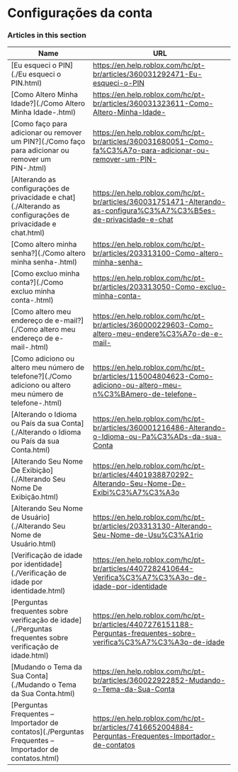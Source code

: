 # Configurações da conta  
### Articles in this section
Name|URL
-|-
[Eu esqueci o PIN](./Eu esqueci o PIN.html) |https://en.help.roblox.com/hc/pt-br/articles/360031292471-Eu-esqueci-o-PIN
[Como Altero Minha Idade?](./Como Altero Minha Idade-.html) |https://en.help.roblox.com/hc/pt-br/articles/360031323611-Como-Altero-Minha-Idade-
[Como faço para adicionar ou remover um PIN?](./Como faço para adicionar ou remover um PIN-.html) |https://en.help.roblox.com/hc/pt-br/articles/360031680051-Como-fa%C3%A7o-para-adicionar-ou-remover-um-PIN-
[Alterando as configurações de privacidade e chat](./Alterando as configurações de privacidade e chat.html) |https://en.help.roblox.com/hc/pt-br/articles/360031751471-Alterando-as-configura%C3%A7%C3%B5es-de-privacidade-e-chat
[Como altero minha senha?](./Como altero minha senha-.html) |https://en.help.roblox.com/hc/pt-br/articles/203313100-Como-altero-minha-senha-
[Como excluo minha conta?](./Como excluo minha conta-.html) |https://en.help.roblox.com/hc/pt-br/articles/203313050-Como-excluo-minha-conta-
[Como altero meu endereço de e-mail?](./Como altero meu endereço de e-mail-.html) |https://en.help.roblox.com/hc/pt-br/articles/360000229603-Como-altero-meu-endere%C3%A7o-de-e-mail-
[Como adiciono ou altero meu número de telefone?](./Como adiciono ou altero meu número de telefone-.html) |https://en.help.roblox.com/hc/pt-br/articles/115004804623-Como-adiciono-ou-altero-meu-n%C3%BAmero-de-telefone-
[Alterando o Idioma ou País da sua Conta](./Alterando o Idioma ou País da sua Conta.html) |https://en.help.roblox.com/hc/pt-br/articles/360001216486-Alterando-o-Idioma-ou-Pa%C3%ADs-da-sua-Conta
[Alterando Seu Nome De Exibição](./Alterando Seu Nome De Exibição.html) |https://en.help.roblox.com/hc/pt-br/articles/4401938870292-Alterando-Seu-Nome-De-Exibi%C3%A7%C3%A3o
[Alterando Seu Nome de Usuário](./Alterando Seu Nome de Usuário.html) |https://en.help.roblox.com/hc/pt-br/articles/203313130-Alterando-Seu-Nome-de-Usu%C3%A1rio
[Verificação de idade por identidade](./Verificação de idade por identidade.html) |https://en.help.roblox.com/hc/pt-br/articles/4407282410644-Verifica%C3%A7%C3%A3o-de-idade-por-identidade
[Perguntas frequentes sobre verificação de idade](./Perguntas frequentes sobre verificação de idade.html) |https://en.help.roblox.com/hc/pt-br/articles/4407276151188-Perguntas-frequentes-sobre-verifica%C3%A7%C3%A3o-de-idade
[Mudando o Tema da Sua Conta](./Mudando o Tema da Sua Conta.html) |https://en.help.roblox.com/hc/pt-br/articles/360022922852-Mudando-o-Tema-da-Sua-Conta
[Perguntas Frequentes – Importador de contatos](./Perguntas Frequentes – Importador de contatos.html) |https://en.help.roblox.com/hc/pt-br/articles/7416652004884-Perguntas-Frequentes-Importador-de-contatos